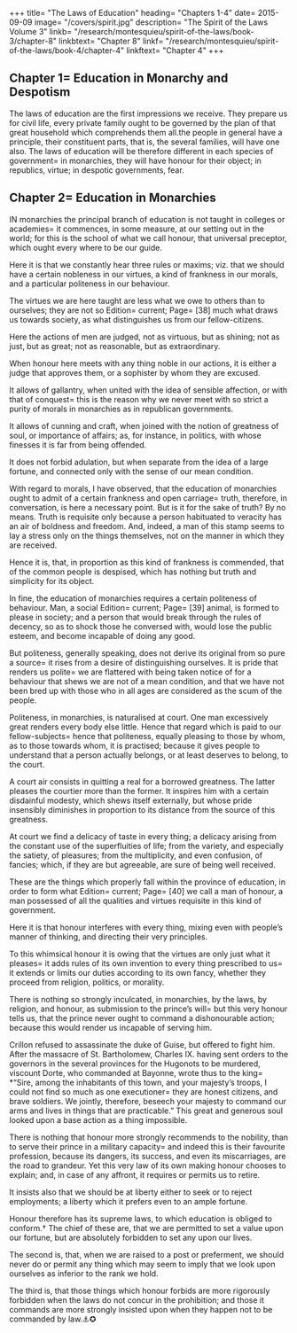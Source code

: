 
+++
title=  "The Laws of Education"
heading=  "Chapters 1-4"
date=  2015-09-09
image= "/covers/spirit.jpg"
description=  "The Spirit of the Laws Volume 3"
linkb=  "/research/montesquieu/spirit-of-the-laws/book-3/chapter-8"
linkbtext=  "Chapter 8"
linkf=  "/research/montesquieu/spirit-of-the-laws/book-4/chapter-4"
linkftext=  "Chapter 4"
+++

## Chapter 1=  Education in Monarchy and Despotism

The laws of education are the first impressions we receive. They prepare us for civil life, every private family ought to be governed by the plan of that great household which comprehends them all.the people in general have a principle, their constituent parts, that is, the several families, will have one also. The laws of education will be therefore different in each species of government=  in monarchies, they will have honour for their object; in republics, virtue; in despotic governments, fear.


## Chapter 2=  Education in Monarchies

IN monarchies the principal branch of education is not taught in colleges or academies=  it commences, in some measure, at our setting out in the world; for this is the school of what we call honour, that universal preceptor, which ought every where to be our guide.

Here it is that we constantly hear three rules or maxims; viz. that we should have a certain nobleness in our virtues, a kind of frankness in our morals, and a particular politeness in our behaviour.

The virtues we are here taught are less what we owe to others than to ourselves; they are not so Edition=  current; Page=  [38] much what draws us towards society, as what distinguishes us from our fellow-citizens.

Here the actions of men are judged, not as virtuous, but as shining; not as just, but as great; not as reasonable, but as extraordinary.

When honour here meets with any thing noble in our actions, it is either a judge that approves them, or a sophister by whom they are excused.

It allows of gallantry, when united with the idea of sensible affection, or with that of conquest=  this is the reason why we never meet with so strict a purity of morals in monarchies as in republican governments.

It allows of cunning and craft, when joined with the notion of greatness of soul, or importance of affairs; as, for instance, in politics, with whose finesses it is far from being offended.

It does not forbid adulation, but when separate from the idea of a large fortune, and connected only with the sense of our mean condition.

With regard to morals, I have observed, that the education of monarchies ought to admit of a certain frankness and open carriage=  truth, therefore, in conversation, is here a necessary point. But is it for the sake of truth? By no means. Truth is requisite only because a person habituated to veracity has an air of boldness and freedom. And, indeed, a man of this stamp seems to lay a stress only on the things themselves, not on the manner in which they are received.

Hence it is, that, in proportion as this kind of frankness is commended, that of the common people is despised, which has nothing but truth and simplicity for its object.

In fine, the education of monarchies requires a certain politeness of behaviour. Man, a social Edition=  current; Page=  [39] animal, is formed to please in society; and a person that would break through the rules of decency, so as to shock those he conversed with, would lose the public esteem, and become incapable of doing any good.

But politeness, generally speaking, does not derive its original from so pure a source=  it rises from a desire of distinguishing ourselves. It is pride that renders us polite=  we are flattered with being taken notice of for a behaviour that shews we are not of a mean condition, and that we have not been bred up with those who in all ages are considered as the scum of the people.

Politeness, in monarchies, is naturalised at court. One man excessively great renders every body else little. Hence that regard which is paid to our fellow-subjects=  hence that politeness, equally pleasing to those by whom, as to those towards whom, it is practised; because it gives people to understand that a person actually belongs, or at least deserves to belong, to the court.

A court air consists in quitting a real for a borrowed greatness. The latter pleases the courtier more than the former. It inspires him with a certain disdainful modesty, which shews itself externally, but whose pride insensibly diminishes in proportion to its distance from the source of this greatness.

At court we find a delicacy of taste in every thing; a delicacy arising from the constant use of the superfluities of life; from the variety, and especially the satiety, of pleasures; from the multiplicity, and even confusion, of fancies; which, if they are but agreeable, are sure of being well received.

These are the things which properly fall within the province of education, in order to form what Edition=  current; Page=  [40] we call a man of honour, a man possessed of all the qualities and virtues requisite in this kind of government.

Here it is that honour interferes with every thing, mixing even with people’s manner of thinking, and directing their very principles.

To this whimsical honour it is owing that the virtues are only just what it pleases=  it adds rules of its own invention to every thing prescribed to us=  it extends or limits our duties according to its own fancy, whether they proceed from religion, politics, or morality.

There is nothing so strongly inculcated, in monarchies, by the laws, by religion, and honour, as submission to the prince’s will=  but this very honour tells us, that the prince never ought to command a dishonourable action; because this would render us incapable of serving him.

Crillon refused to assassinate the duke of Guise, but offered to fight him. After the massacre of St. Bartholomew, Charles IX. having sent orders to the governors in the several provinces for the Hugonots to be murdered, viscount Dorte, who commanded at Bayonne, wrote thus to the king=  *“Sire, among the inhabitants of this town, and your majesty’s troops, I could not find so much as one executioner=  they are honest citizens, and brave soldiers. We jointly, therefore, beseech your majesty to command our arms and lives in things that are practicable.” This great and generous soul looked upon a base action as a thing impossible.

There is nothing that honour more strongly recommends to the nobility, than to serve their prince in a military capacity=  and indeed this is their favourite profession, because its dangers, its success, and even its miscarriages, are the road to grandeur. Yet this very law of its own making honour chooses to explain; and, in case of any affront, it requires or permits us to retire.

It insists also that we should be at liberty either to seek or to reject employments; a liberty which it prefers even to an ample fortune.

Honour therefore has its supreme laws, to which education is obliged to conform.† The chief of these are, that we are permitted to set a value upon our fortune, but are absolutely forbidden to set any upon our lives.

The second is, that, when we are raised to a post or preferment, we should never do or permit any thing which may seem to imply that we look upon ourselves as inferior to the rank we hold.

The third is, that those things which honour forbids are more rigorously forbidden when the laws do not concur in the prohibition; and those it commands are more strongly insisted upon when they happen not to be commanded by law.⚓✪
